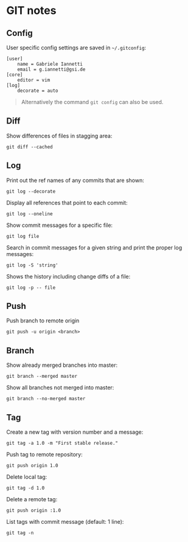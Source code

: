 # GIT notes

## Config

User specific config settings are saved in `~/.gitconfig`:  

```
[user]
    name = Gabriele Iannetti
    email = g.iannetti@gsi.de
[core]
    editor = vim
[log]
    decorate = auto
```

> Alternatively the command `git config` can also be used.

## Diff

Show differences of files in stagging area:
```
git diff --cached
```

## Log

Print out the ref names of any commits that are shown:
```
git log --decorate
```

Display all references that point to each commit:
```
git log --oneline
```

Show commit messages for a specific file:
```
git log file
```

Search in commit messages for a given string and print the proper log messages:
```
git log -S 'string'
```

Shows the history including change diffs of a file:
```
git log -p -- file
```

## Push

Push branch to remote origin
```
git push -u origin <branch>
```

## Branch

Show already merged branches into master:
```
git branch --merged master
```

Show all branches not merged into master:
```
git branch --no-merged master
```

## Tag

Create a new tag with version number and a message:
```
git tag -a 1.0 -m "First stable release."
```

Push tag to remote repository:
```
git push origin 1.0
```

Delete local tag:
```
git tag -d 1.0
```

Delete a remote tag:
```
git push origin :1.0
```

List tags with commit message (default: 1 line):
```
git tag -n
```
